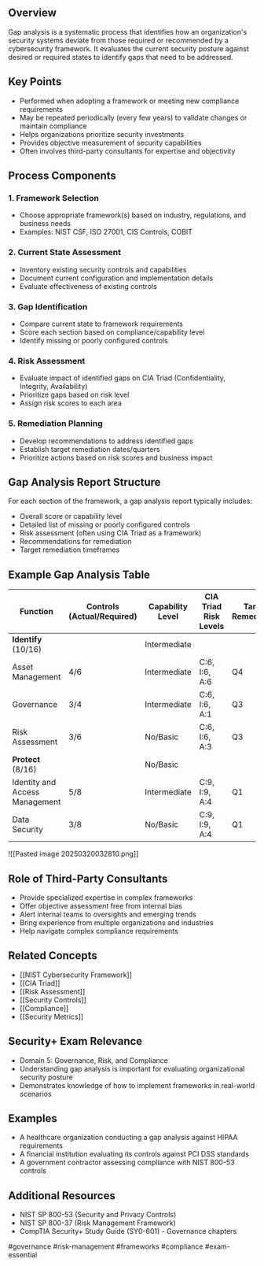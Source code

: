 ## Overview

Gap analysis is a systematic process that identifies how an organization's security systems deviate from those required or recommended by a cybersecurity framework. It evaluates the current security posture against desired or required states to identify gaps that need to be addressed.

## Key Points

- Performed when adopting a framework or meeting new compliance requirements
- May be repeated periodically (every few years) to validate changes or maintain compliance
- Helps organizations prioritize security investments
- Provides objective measurement of security capabilities
- Often involves third-party consultants for expertise and objectivity

## Process Components

### 1. Framework Selection

- Choose appropriate framework(s) based on industry, regulations, and business needs
- Examples: NIST CSF, ISO 27001, CIS Controls, COBIT

### 2. Current State Assessment

- Inventory existing security controls and capabilities
- Document current configuration and implementation details
- Evaluate effectiveness of existing controls

### 3. Gap Identification

- Compare current state to framework requirements
- Score each section based on compliance/capability level
- Identify missing or poorly configured controls

### 4. Risk Assessment

- Evaluate impact of identified gaps on CIA Triad (Confidentiality, Integrity, Availability)
- Prioritize gaps based on risk level
- Assign risk scores to each area

### 5. Remediation Planning

- Develop recommendations to address identified gaps
- Establish target remediation dates/quarters
- Prioritize actions based on risk scores and business impact

## Gap Analysis Report Structure

For each section of the framework, a gap analysis report typically includes:

- Overall score or capability level
- Detailed list of missing or poorly configured controls
- Risk assessment (often using CIA Triad as a framework)
- Recommendations for remediation
- Target remediation timeframes

## Example Gap Analysis Table

|Function|Controls (Actual/Required)|Capability Level|CIA Triad Risk Levels|Target Remediation|
|---|---|---|---|---|
|**Identify** (10/16)||Intermediate|||
|Asset Management|4/6|Intermediate|C:6, I:6, A:6|Q4|
|Governance|3/4|Intermediate|C:6, I:6, A:1|Q3|
|Risk Assessment|3/6|No/Basic|C:6, I:6, A:3|Q3|
|**Protect** (8/16)||No/Basic|||
|Identity and Access Management|5/8|Intermediate|C:9, I:9, A:4|Q1|
|Data Security|3/8|No/Basic|C:9, I:9, A:4|Q1|
![[Pasted image 20250320032810.png]]
## Role of Third-Party Consultants

- Provide specialized expertise in complex frameworks
- Offer objective assessment free from internal bias
- Alert internal teams to oversights and emerging trends
- Bring experience from multiple organizations and industries
- Help navigate complex compliance requirements

## Related Concepts

- [[NIST Cybersecurity Framework]]
- [[CIA Triad]]
- [[Risk Assessment]]
- [[Security Controls]]
- [[Compliance]]
- [[Security Metrics]]

## Security+ Exam Relevance

- Domain 5: Governance, Risk, and Compliance
- Understanding gap analysis is important for evaluating organizational security posture
- Demonstrates knowledge of how to implement frameworks in real-world scenarios

## Examples

- A healthcare organization conducting a gap analysis against HIPAA requirements
- A financial institution evaluating its controls against PCI DSS standards
- A government contractor assessing compliance with NIST 800-53 controls

## Additional Resources

- NIST SP 800-53 (Security and Privacy Controls)
- NIST SP 800-37 (Risk Management Framework)
- CompTIA Security+ Study Guide (SY0-601) - Governance chapters

#governance #risk-management #frameworks #compliance #exam-essential